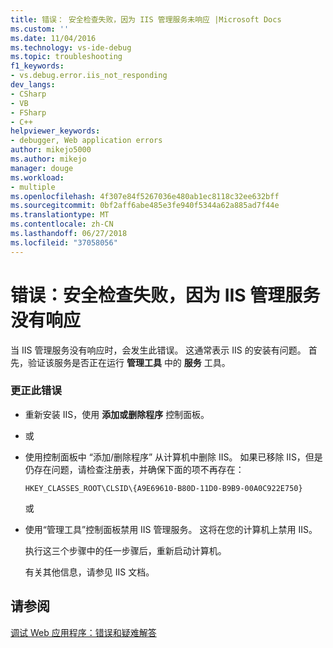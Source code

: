 ```yaml
---
title: 错误： 安全检查失败，因为 IIS 管理服务未响应 |Microsoft Docs
ms.custom: ''
ms.date: 11/04/2016
ms.technology: vs-ide-debug
ms.topic: troubleshooting
f1_keywords:
- vs.debug.error.iis_not_responding
dev_langs:
- CSharp
- VB
- FSharp
- C++
helpviewer_keywords:
- debugger, Web application errors
author: mikejo5000
ms.author: mikejo
manager: douge
ms.workload:
- multiple
ms.openlocfilehash: 4f307e84f5267036e480ab1ec8118c32ee632bff
ms.sourcegitcommit: 0bf2aff6abe485e3fe940f5344a62a885ad7f44e
ms.translationtype: MT
ms.contentlocale: zh-CN
ms.lasthandoff: 06/27/2018
ms.locfileid: "37058056"
---
```

# <a name="error-a-security-check-failed-because-the-iis-admin-service-did-not-respond"></a>错误：安全检查失败，因为 IIS 管理服务没有响应
当 IIS 管理服务没有响应时，会发生此错误。 这通常表示 IIS 的安装有问题。 首先，验证该服务是否正在运行 **管理工具** 中的 **服务** 工具。  
  
### <a name="to-correct-this-error"></a>更正此错误  
  
-   重新安装 IIS，使用 **添加或删除程序** 控制面板。  
  
-   或  
  
-   使用控制面板中 “添加/删除程序” 从计算机中删除 IIS。 如果已移除 IIS，但是仍存在问题，请检查注册表，并确保下面的项不再存在：  
  
    `HKEY_CLASSES_ROOT\CLSID\{A9E69610-B80D-11D0-B9B9-00A0C922E750}`  
  
     或  
  
-   使用“管理工具”控制面板禁用 IIS 管理服务。 这将在您的计算机上禁用 IIS。  
  
     执行这三个步骤中的任一步骤后，重新启动计算机。  
  
     有关其他信息，请参见 IIS 文档。  
  
## <a name="see-also"></a>请参阅  
 [调试 Web 应用程序：错误和疑难解答](../debugger/debugging-web-applications-errors-and-troubleshooting.md)